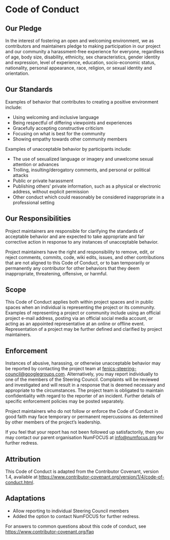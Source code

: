 Code of Conduct
===============

Our Pledge
----------
In the interest of fostering an open and welcoming environment, we as
contributors and maintainers pledge to making participation in our
project and our community a harassment-free experience for everyone,
regardless of age, body size, disability, ethnicity, sex
characteristics, gender identity and expression, level of experience,
education, socio-economic status, nationality, personal appearance,
race, religion, or sexual identity and orientation.

Our Standards
-------------
Examples of behavior that contributes to creating a positive environment include:

* Using welcoming and inclusive language
* Being respectful of differing viewpoints and experiences
* Gracefully accepting constructive criticism
* Focusing on what is best for the community
* Showing empathy towards other community members

Examples of unacceptable behavior by participants include:

* The use of sexualized language or imagery and unwelcome sexual attention or advances
* Trolling, insulting/derogatory comments, and personal or political attacks
* Public or private harassment
* Publishing others’ private information, such as a physical or electronic address, without explicit permission
* Other conduct which could reasonably be considered inappropriate in a professional setting

Our Responsibilities
--------------------
Project maintainers are responsible for clarifying the standards of
acceptable behavior and are expected to take appropriate and fair
corrective action in response to any instances of unacceptable
behavior.

Project maintainers have the right and responsibility to remove, edit,
or reject comments, commits, code, wiki edits, issues, and other
contributions that are not aligned to this Code of Conduct, or to ban
temporarily or permanently any contributor for other behaviors that
they deem inappropriate, threatening, offensive, or harmful.

Scope
-----
This Code of Conduct applies both within project spaces and in public
spaces when an individual is representing the project or its
community. Examples of representing a project or community include
using an official project e-mail address, posting via an official
social media account, or acting as an appointed representative at an
online or offline event. Representation of a project may be further
defined and clarified by project maintainers.

Enforcement
-----------
Instances of abusive, harassing, or otherwise unacceptable behavior
may be reported by contacting the project team at
fenics-steering-council@googlegroups.com. Alternatively, you may
report individually to one of the members of the Steering
Council. Complaints will be reviewed and investigated and will result
in a response that is deemed necessary and appropriate to the
circumstances. The project team is obligated to maintain
confidentiality with regard to the reporter of an incident. Further
details of specific enforcement policies may be posted separately.

Project maintainers who do not follow or enforce the Code of Conduct
in good faith may face temporary or permanent repercussions as
determined by other members of the project’s leadership.

If you feel that your report has not been followed up satisfactorily,
then you may contact our parent organisation NumFOCUS at
info@numfocus.org for further redress.

Attribution
-----------
This Code of Conduct is adapted from the Contributor Covenant, version
1.4, available at
https://www.contributor-covenant.org/version/1/4/code-of-conduct.html.

Adaptations
-----------

* Allow reporting to individual Steering Council members
* Added the option to contact NumFOCUS for further redress.

For answers to common questions about this code of conduct, see
https://www.contributor-covenant.org/faq